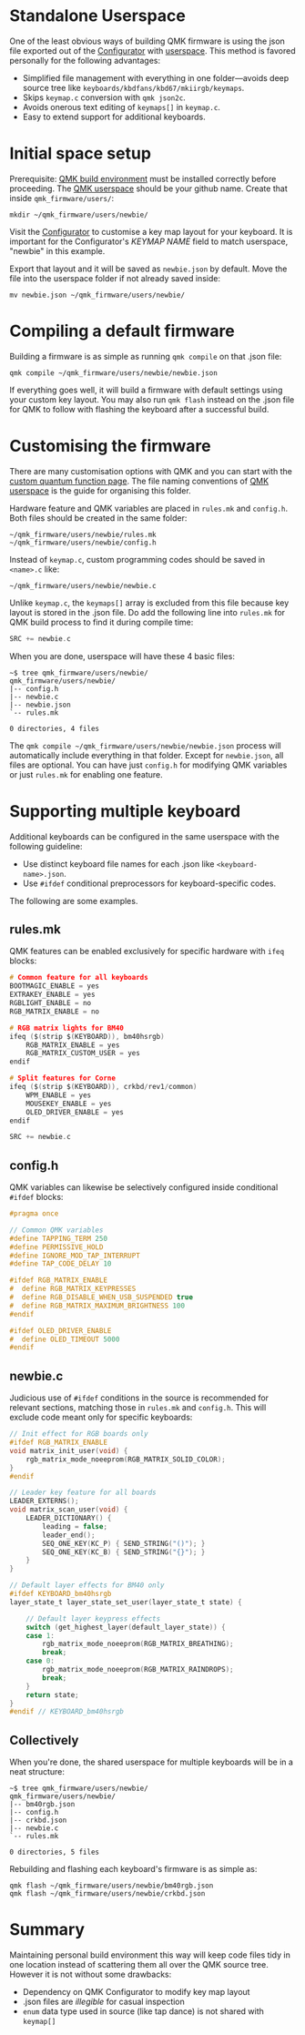 # Standalone Userspace

One of the least obvious ways of building QMK firmware is using the json file exported out of the [Configurator](https://config.qmk.fm/) with [userspace](https://docs.qmk.fm/#/feature_userspace). This method is favored personally for the following advantages:

* Simplified file management with everything in one folder—avoids deep source tree like `keyboards/kbdfans/kbd67/mkiirgb/keymaps`.
* Skips `keymap.c` conversion with `qmk json2c`. 
* Avoids onerous text editing of `keymaps[]` in `keymap.c`.
* Easy to extend support for additional keyboards.


# Initial space setup
Prerequisite: [QMK build environment](https://docs.qmk.fm/#/newbs_getting_started) must be installed correctly before proceeding. The [QMK userspace](https://docs.qmk.fm/#/feature_userspace) should be your github name. Create that inside `qmk_firmware/users/`:
```
mkdir ~/qmk_firmware/users/newbie/
```
Visit the [Configurator](https://config.qmk.fm/) to customise a key map layout for your keyboard. It is important for the Configurator's *KEYMAP NAME* field to match userspace, "newbie" in this example. 

Export that layout and it will be saved as `newbie.json` by default. Move the file into the userspace folder if not already saved inside:
```
mv newbie.json ~/qmk_firmware/users/newbie/
```


# Compiling a default firmware
Building a firmware is as simple as running `qmk compile` on that .json file:
```
qmk compile ~/qmk_firmware/users/newbie/newbie.json
```
If everything goes well, it will build a firmware with default settings using your custom key layout. You may also run `qmk flash` instead on the .json file for QMK to follow with flashing the keyboard after a successful build.


# Customising the firmware
There are many customisation options with QMK and you can start with the [custom quantum function page](https://docs.qmk.fm/#/custom_quantum_functions). The file naming conventions of [QMK userspace](https://docs.qmk.fm/#/feature_userspace) is the guide for organising this folder.

Hardware feature and QMK variables are placed in `rules.mk` and `config.h`. Both files should be created in the same folder:
```
~/qmk_firmware/users/newbie/rules.mk
~/qmk_firmware/users/newbie/config.h
```
Instead of `keymap.c`, custom programming codes should be saved in `<name>.c` like:
```
~/qmk_firmware/users/newbie/newbie.c
```
Unlike `keymap.c`, the `keymaps[]` array is excluded from this file because key layout is stored in the .json file. Do add the following line into `rules.mk` for QMK build process to find it during compile time:
```c
SRC += newbie.c
```
When you are done, userspace will have these 4 basic files:
```
~$ tree qmk_firmware/users/newbie/
qmk_firmware/users/newbie/
|-- config.h
|-- newbie.c
|-- newbie.json
`-- rules.mk

0 directories, 4 files
```
The `qmk compile ~/qmk_firmware/users/newbie/newbie.json` process will automatically include everything in that folder. Except for `newbie.json`, all files are optional. You can have just `config.h` for modifying QMK variables or just `rules.mk` for enabling one feature.


# Supporting multiple keyboard
Additional keyboards can be configured in the same userspace with the following guideline:
* Use distinct keyboard file names for each .json like `<keyboard-name>.json`.
* Use `#ifdef` conditional preprocessors for keyboard-specific codes.

The following are some examples.

## rules.mk
QMK features can be enabled exclusively for specific hardware with `ifeq` blocks:
```c
# Common feature for all keyboards
BOOTMAGIC_ENABLE = yes
EXTRAKEY_ENABLE = yes
RGBLIGHT_ENABLE = no
RGB_MATRIX_ENABLE = no

# RGB matrix lights for BM40
ifeq ($(strip $(KEYBOARD)), bm40hsrgb)
    RGB_MATRIX_ENABLE = yes
    RGB_MATRIX_CUSTOM_USER = yes
endif

# Split features for Corne
ifeq ($(strip $(KEYBOARD)), crkbd/rev1/common)
    WPM_ENABLE = yes
    MOUSEKEY_ENABLE = yes
    OLED_DRIVER_ENABLE = yes
endif

SRC += newbie.c
```

## config.h
QMK variables can likewise be selectively configured inside conditional `#ifdef` blocks:
```c
#pragma once

// Common QMK variables
#define TAPPING_TERM 250
#define PERMISSIVE_HOLD
#define IGNORE_MOD_TAP_INTERRUPT
#define TAP_CODE_DELAY 10

#ifdef RGB_MATRIX_ENABLE
#  define RGB_MATRIX_KEYPRESSES
#  define RGB_DISABLE_WHEN_USB_SUSPENDED true
#  define RGB_MATRIX_MAXIMUM_BRIGHTNESS 100
#endif

#ifdef OLED_DRIVER_ENABLE
#  define OLED_TIMEOUT 5000
#endif
```

## newbie.c
Judicious use of `#ifdef` conditions in the source is recommended for relevant sections, matching those in `rules.mk` and `config.h`. This will exclude code meant only for specific keyboards:
```c
// Init effect for RGB boards only
#ifdef RGB_MATRIX_ENABLE
void matrix_init_user(void) {
    rgb_matrix_mode_noeeprom(RGB_MATRIX_SOLID_COLOR);
}
#endif

// Leader key feature for all boards
LEADER_EXTERNS();
void matrix_scan_user(void) {
    LEADER_DICTIONARY() {
        leading = false;
        leader_end();
        SEQ_ONE_KEY(KC_P) { SEND_STRING("()"); }
        SEQ_ONE_KEY(KC_B) { SEND_STRING("{}"); }
    }
}

// Default layer effects for BM40 only
#ifdef KEYBOARD_bm40hsrgb
layer_state_t layer_state_set_user(layer_state_t state) {

    // Default layer keypress effects
    switch (get_highest_layer(default_layer_state)) {
    case 1:
        rgb_matrix_mode_noeeprom(RGB_MATRIX_BREATHING);
        break;
    case 0:
        rgb_matrix_mode_noeeprom(RGB_MATRIX_RAINDROPS);
        break;
    }
    return state;
}
#endif // KEYBOARD_bm40hsrgb
```

## Collectively
When you're done, the shared userspace for multiple keyboards will be in a neat structure:
```
~$ tree qmk_firmware/users/newbie/
qmk_firmware/users/newbie/
|-- bm40rgb.json
|-- config.h
|-- crkbd.json
|-- newbie.c
`-- rules.mk

0 directories, 5 files
```
Rebuilding and flashing each keyboard's firmware is as simple as:
```
qmk flash ~/qmk_firmware/users/newbie/bm40rgb.json
qmk flash ~/qmk_firmware/users/newbie/crkbd.json
```


# Summary
Maintaining personal build environment this way will keep code files tidy in one location instead of scattering them all over the QMK source tree. However it is not without some drawbacks:
* Dependency on QMK Configurator to modify key map layout
* .json files are *illegible* for casual inspection
* `enum` data type used in source (like tap dance) is not shared with `keymap[]`
